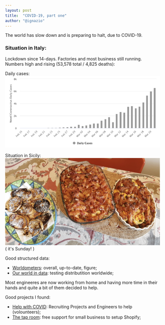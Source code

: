 ```yaml
---
layout: post
title:  "COVID-19, part one"
author: "@ignazio"
---
```

The world has slow down and is preparing to halt, due to COVID-19. 

### Situation in Italy:  
Lockdown since 14-days. Factories and most business still running. Numbers high and rising (53,578 total / 4,825 deaths): 

Daily cases: 
![Daily cases](/assets/images/daily-cases.png)

Situation in Sicily: 
![Sunday lunch](/assets/images/sunday-lunch.png)
( it's Sunday! ) 


Good structured data: 
* [Worldometers](https://www.worldometers.info/coronavirus/): overall, up-to-date, figure;
* [Our world in data](https://ourworldindata.org/covid-testing): testing distributition worldwide;

Most engineeres are now working from home and having more time in their hands and quite a bit of them decided to help.

Good projects I found:    
* [Help with COVID](https://helpwithcovid.com/): Recruiting Projects and Engineers to help (volounteers);
* [The tap room](https://twitter.com/kvlly/status/1241036548243685377): free support for small business to setup Shopify;